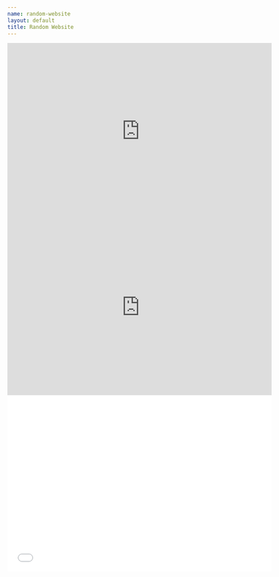 ```yaml
--- 
name: random-website
layout: default
title: Random Website
---
```



<iframe style="border: none;" height="400" width="600" src="http://brawn.anu.edu.au:8081/geoexplorer/viewer/#maps/1"></iframe>
<iframe style="border: none;" height="400" width="600" src="http://phenocam.anu.edu.au/TERN_Discovery_01.html"></iframe>
<iframe style="border: none;" height="400" width="600" src="/random-website/images/spacetimegamSydney3hrTemp.gif"></iframe>

